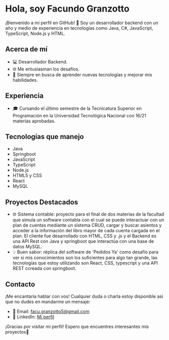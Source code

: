 # Hola, soy Facundo Granzotto

¡Bienvenido a mi perfil en GitHub! 👋 Soy un desarrollador backend con un año y medio de experiencia en tecnologías como Java, C#, JavaScript, TypeScript, Node.js y HTML.

## Acerca de mí

- 💻 Desarrollador Backend.
- 🌐 Me entusiasman los desafíos.
- 🚀 Siempre en busca de aprender nuevas tecnologías y mejorar mis habilidades.

## Experiencia

- 🎓 Cursando el último semestre de la Tecnicatura Superior en Programación en la Universidad Tecnológica Nacional con 16/21 materias aprobadas.

## Tecnologías que manejo

- Java
- Springboot
- JavaScript
- TypeScript
- Node.js
- HTML5 y CSS
- React
- MySQL

## Proyectos Destacados

- 🌐 Sistema contable: proyecto para el final de dos materias de la facultad que simula un software contabla con el cual se puede interactuar con un plan de cuentas mediante un sistema CRUD, cargar y buscar asientos y acceder a la información del libro mayor de cada cuenta cargada en el plan. El cliente fue desarrollado con HTML, CSS y .js y el Backend es una API Rest con Java y springboot que interactúa con una base de datos MySQL.
- 💡 Buen sabor: réplica del software de 'Pedidos Ya' como desafío para ver si mis conocimientos son los suficientes para algo tan grande, las tecnologías que estoy utilizando son React, CSS, typescript y una API REST ccreada con springboot.

## Contacto

¡Me encantaría hablar con vos! Cualquier duda o charla estoy disponible asi que no dudes en mandarme un mensaje:

- 📧 Email: facu.granzotto5@gmail.com
- 💼 LinkedIn: [Mi perfil](https://www.linkedin.com/in/facundo-granzotto/)

¡Gracias por visitar mi perfil! Espero que encuentres interesantes mis proyectos🚀
